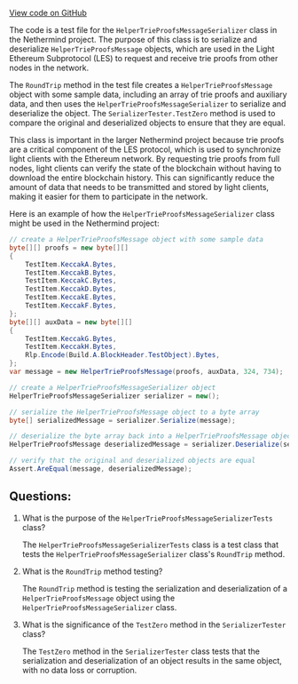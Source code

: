 [View code on GitHub](https://github.com/NethermindEth/nethermind/src/Nethermind/Nethermind.Network.Test/P2P/Subprotocols/Les/HelperTrieProofsMessageSerializerTests.cs)

The code is a test file for the `HelperTrieProofsMessageSerializer` class in the Nethermind project. The purpose of this class is to serialize and deserialize `HelperTrieProofsMessage` objects, which are used in the Light Ethereum Subprotocol (LES) to request and receive trie proofs from other nodes in the network. 

The `RoundTrip` method in the test file creates a `HelperTrieProofsMessage` object with some sample data, including an array of trie proofs and auxiliary data, and then uses the `HelperTrieProofsMessageSerializer` to serialize and deserialize the object. The `SerializerTester.TestZero` method is used to compare the original and deserialized objects to ensure that they are equal.

This class is important in the larger Nethermind project because trie proofs are a critical component of the LES protocol, which is used to synchronize light clients with the Ethereum network. By requesting trie proofs from full nodes, light clients can verify the state of the blockchain without having to download the entire blockchain history. This can significantly reduce the amount of data that needs to be transmitted and stored by light clients, making it easier for them to participate in the network.

Here is an example of how the `HelperTrieProofsMessageSerializer` class might be used in the Nethermind project:

```csharp
// create a HelperTrieProofsMessage object with some sample data
byte[][] proofs = new byte[][]
{
    TestItem.KeccakA.Bytes,
    TestItem.KeccakB.Bytes,
    TestItem.KeccakC.Bytes,
    TestItem.KeccakD.Bytes,
    TestItem.KeccakE.Bytes,
    TestItem.KeccakF.Bytes,
};
byte[][] auxData = new byte[][]
{
    TestItem.KeccakG.Bytes,
    TestItem.KeccakH.Bytes,
    Rlp.Encode(Build.A.BlockHeader.TestObject).Bytes,
};
var message = new HelperTrieProofsMessage(proofs, auxData, 324, 734);

// create a HelperTrieProofsMessageSerializer object
HelperTrieProofsMessageSerializer serializer = new();

// serialize the HelperTrieProofsMessage object to a byte array
byte[] serializedMessage = serializer.Serialize(message);

// deserialize the byte array back into a HelperTrieProofsMessage object
HelperTrieProofsMessage deserializedMessage = serializer.Deserialize(serializedMessage);

// verify that the original and deserialized objects are equal
Assert.AreEqual(message, deserializedMessage);
```
## Questions: 
 1. What is the purpose of the `HelperTrieProofsMessageSerializerTests` class?
    
    The `HelperTrieProofsMessageSerializerTests` class is a test class that tests the `HelperTrieProofsMessageSerializer` class's `RoundTrip` method.

2. What is the `RoundTrip` method testing?
    
    The `RoundTrip` method is testing the serialization and deserialization of a `HelperTrieProofsMessage` object using the `HelperTrieProofsMessageSerializer` class.

3. What is the significance of the `TestZero` method in the `SerializerTester` class?
    
    The `TestZero` method in the `SerializerTester` class tests that the serialization and deserialization of an object results in the same object, with no data loss or corruption.